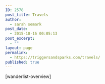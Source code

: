 ```yaml
---
ID: 2578
post_title: Travels
author:
  - sarah semark
post_date:
  - 2015-10-16 00:05:13
post_excerpt:
  - ""
layout: page
permalink:
  - https://triggersandsparks.com/travels/
published: true
---
```

[wanderlist-overview]